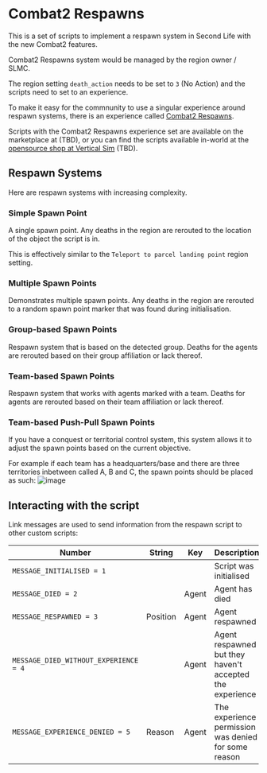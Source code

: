 # Combat2 Respawns
This is a set of scripts to implement a respawn system in Second Life with the new Combat2 features.

Combat2 Respawns system would be managed by the region owner / SLMC.

The region setting `death_action` needs to be set to `3` (No Action) and the scripts need to set to an experience.

To make it easy for the commnunity to use a singular experience around respawn systems, there is an experience called [Combat2 Respawns](secondlife:///app/experience/b14afc84-6261-11ef-92f8-0242ac110003/profile).

Scripts with the Combat2 Respawns experience set are available on the marketplace at (TBD), or you can find the scripts available in-world at the [opensource shop at Vertical Sim](http://maps.secondlife.com/secondlife/Vertical%20Sim/244/19/3002) (TBD).


## Respawn Systems
Here are respawn systems with increasing complexity.

### Simple Spawn Point
A single spawn point. Any deaths in the region are rerouted to the location of the object the script is in.

This is effectively similar to the `Teleport to parcel landing point` region setting.

### Multiple Spawn Points
Demonstrates multiple spawn points. Any deaths in the region are rerouted to a random spawn point marker that was found during initialisation.

### Group-based Spawn Points
Respawn system that is based on the detected group. Deaths for the agents are rerouted based on their group affiliation or lack thereof.

### Team-based Spawn Points
Respawn system that works with agents marked with a team. Deaths for agents are rerouted based on their team affiliation or lack thereof.

### Team-based Push-Pull Spawn Points
If you have a conquest or territorial control system, this system allows it to adjust the spawn points based on the current objective.

For example if each team has a headquarters/base and there are three territories inbetween called A, B and C, the spawn points should be placed as such:
![image](https://github.com/user-attachments/assets/437bbbd3-f16c-4ca7-b33f-c10b290ec73c)




## Interacting with the script

Link messages are used to send information from the respawn script to other custom scripts:

| Number                                    | String      | Key         | Description                                                  |
| ----------------------------------------- | ----------- | ----------- | ------------------------------------------------------------ |
| `MESSAGE_INITIALISED = 1`                 |             |             | Script was initialised                                       |
| `MESSAGE_DIED = 2`                        |             | Agent       | Agent has died                                               |
| `MESSAGE_RESPAWNED = 3`                   | Position    | Agent       | Agent respawned                                              |
| `MESSAGE_DIED_WITHOUT_EXPERIENCE = 4`     |             | Agent       | Agent respawned but they haven't accepted the experience     |
| `MESSAGE_EXPERIENCE_DENIED = 5`           | Reason      | Agent       | The experience permission was denied for some reason         |
